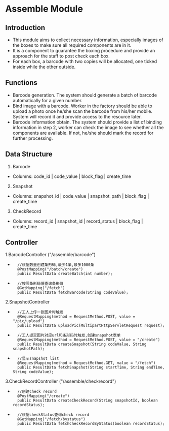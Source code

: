 # Assemble Module
## Introduction
* This module aims to collect necessary information, especially images of the boxes to make sure all required components are in it.
* It is a component to guarantee the boxing procedure and provide an approach for the staff to post check each box.
* For each box, a barcode with two copies will be allocated, one ticked inside while the other outside.
## Functions
* Barcode generation. The system should generate a batch of barcode automatically for a given number.
* Bind image with a barcode. Worker in the factory should be able to upload a photo once he/she scan the barcode from his/her mobile. System will record it and provide access to the resource later.
* Barcode information obtain. The system should provide a list of binding information in step 2, worker can check the image to see whether all the components are available. If not, he/she should mark the record for further processing.
## Data Structure
1. Barcode
* Columns:
code_id | code_value | block_flag | create_time
2. Snapshot
* Columns:
snapshot_id | code_value | snapshot_path | block_flag | create_time
3. CheckRecord
* Columns:
record_id | snapshot_id | record_status | block_flag | create_time

## Controller
1.BarcodeController ("/assemble/barcode")
*       //根据数量创建条形码,最少1条,最多1000条
        @PostMapping("/batch/create")
        public ResultData createBatch(int number);
        
*       //按照条形码值查询条形码
        @GetMapping("/fetch")
        public ResultData fetchBarcode(String codeValue);
        
2.SnapshotController
*       //工人上传一张图片时触发
        @RequestMapping(method = RequestMethod.POST, value = "/pic/upload")
        public ResultData uploadPic(MultipartHttpServletRequest request);
*       //工人提交图片对应url和条形码时触发,创建snapshot表单
        @RequestMapping(method = RequestMethod.POST, value = "/create")
        public ResultData createSnapshot(String codeValue, String snapshotPath);
*       //显示snapshot list
        @RequestMapping(method = RequestMethod.GET, value = "/fetch")
        public ResultData fetchSnapshot(String startTime, String endTime, String codeValue);
        
3.CheckRecordController ("/assemble/checkrecord")
*       //创建check record
        @PostMapping("/create") 
        public ResultData createCheckRecord(String snapshotId, boolean recordStatus);

*       //根据checkStatus查询check record
        @GetMapping("/fetch/bystatus")
        public ResultData fetchCheckRecordByStatus(boolean recordStatus);
